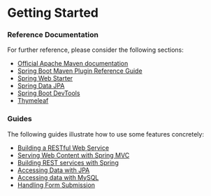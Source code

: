 # Getting Started

### Reference Documentation
For further reference, please consider the following sections:

* [Official Apache Maven documentation](https://maven.apache.org/guides/index.html)
* [Spring Boot Maven Plugin Reference Guide](https://docs.spring.io/spring-boot/docs/2.1.7.RELEASE/maven-plugin/)
* [Spring Web Starter](https://docs.spring.io/spring-boot/docs/{bootVersion}/reference/htmlsingle/#boot-features-developing-web-applications)
* [Spring Data JPA](https://docs.spring.io/spring-boot/docs/{bootVersion}/reference/htmlsingle/#boot-features-jpa-and-spring-data)
* [Spring Boot DevTools](https://docs.spring.io/spring-boot/docs/{bootVersion}/reference/htmlsingle/#using-boot-devtools)
* [Thymeleaf](https://docs.spring.io/spring-boot/docs/{bootVersion}/reference/htmlsingle/#boot-features-spring-mvc-template-engines)

### Guides
The following guides illustrate how to use some features concretely:

* [Building a RESTful Web Service](https://spring.io/guides/gs/rest-service/)
* [Serving Web Content with Spring MVC](https://spring.io/guides/gs/serving-web-content/)
* [Building REST services with Spring](https://spring.io/guides/tutorials/bookmarks/)
* [Accessing Data with JPA](https://spring.io/guides/gs/accessing-data-jpa/)
* [Accessing data with MySQL](https://spring.io/guides/gs/accessing-data-mysql/)
* [Handling Form Submission](https://spring.io/guides/gs/handling-form-submission/)

